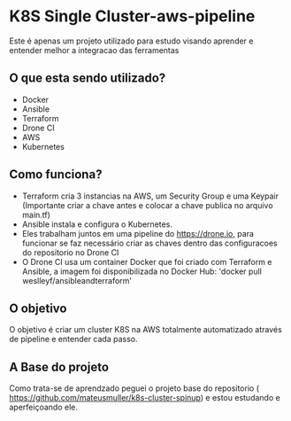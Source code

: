 
# K8S Single Cluster-aws-pipeline
Este é apenas um projeto utilizado para estudo visando aprender e entender melhor a integracao das ferramentas

## O que esta sendo utilizado?
 - Docker
 - Ansible
 - Terraform
 - Drone CI
 - AWS
 - Kubernetes

## Como funciona?

- Terraform cria 3 instancias na AWS, um Security Group e uma Keypair (Importante criar a chave antes e colocar a chave publica no arquivo main.tf)
- Ansible instala e configura o Kubernetes.
- Eles trabalham juntos em uma pipeline do https://drone.io, para funcionar se faz necessário criar as chaves dentro das configuracoes do repositorio no Drone CI
- O Drone CI usa um container Docker que foi criado com Terraform e Ansible, a imagem foi disponibilizada no Docker Hub: 'docker pull weslleyf/ansibleandterraform'

## O objetivo
O objetivo é criar um cluster K8S na AWS totalmente automatizado através de pipeline e entender cada passo.

## A Base do projeto

Como trata-se de aprendzado peguei o projeto base do repositorio ( https://github.com/mateusmuller/k8s-cluster-spinup) e estou estudando e aperfeiçoando ele.